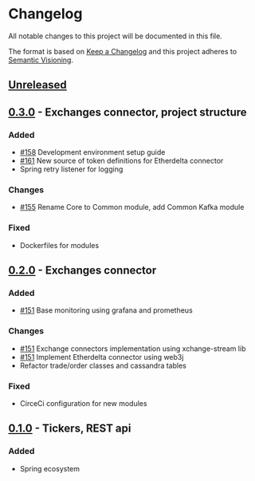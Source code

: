# Changelog
All notable changes to this project will be documented in this file.

The format is based on [Keep a Changelog](http://keepachangelog.com/en/1.0.0/)
and this project adheres to [Semantic Visioning](http://semver.org/spec/v2.0.0.html).

## [Unreleased]

## [0.3.0] - Exchanges connector, project structure
### Added
- [#158](/../../issues/158) Development environment setup guide
- [#161](/../../issues/161) New source of token definitions for Etherdelta connector
- Spring retry listener for logging
### Changes
- [#155](/../../issues/155) Rename Core to Common module, add Common Kafka module
### Fixed
- Dockerfiles for modules


## [0.2.0] - Exchanges connector
### Added
- [#151](/../../issues/151) Base monitoring using grafana and prometheus
### Changes
- [#151](/../../issues/151) Exchange connectors implementation using xchange-stream lib
- [#151](/../../issues/151) Implement Etherdelta connector using web3j
- Refactor trade/order classes and cassandra tables
### Fixed
- CirceCi configuration for new modules


## [0.1.0] - Tickers, REST api
### Added
- Spring ecosystem

[Unreleased]: https://github.com/cybercongress/cyber-markets/master
[0.1.0]: https://github.com/cybercongress/cyber-markets/releases/tag/0.1.0
[0.2.0]: https://github.com/cybercongress/cyber-markets/releases/tag/0.2.0
[0.3.0]: https://github.com/cybercongress/cyber-markets/releases/tag/0.3.0